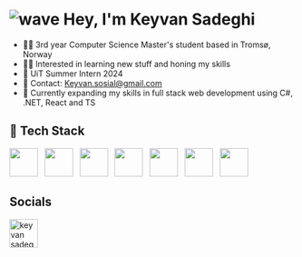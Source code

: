 # ![wave](https://user-images.githubusercontent.com/18350557/176309783-0785949b-9127-417c-8b55-ab5a4333674e.gif) Hey, I'm Keyvan Sadeghi


- 🧑‍💻 3rd year Computer Science Master's student based in Tromsø, Norway
- 👨‍💼 Interested in learning new stuff and honing my skills
- 💼 UiT Summer Intern 2024
- 📩 Contact: Keyvan.sosial@gmail.com
- 🧠 Currently expanding my skills in full stack web development using C#, .NET, React and TS


## 🔧 Tech Stack
<img src="https://seeklogo.com/images/C/c-sharp-c-logo-02F17714BA-seeklogo.com.png" height="50"> &nbsp; 
<img src="https://upload.wikimedia.org/wikipedia/commons/c/c3/Python-logo-notext.svg" height="50"> &nbsp;
<img src="https://upload.wikimedia.org/wikipedia/commons/6/6a/JavaScript-logo.png" height="50"> &nbsp;
<img src="https://seeklogo.com/images/C/c-programming-language-logo-9B32D017B1-seeklogo.com.png" height="50"> &nbsp;
<img src="https://upload.wikimedia.org/wikipedia/commons/4/4c/Typescript_logo_2020.svg" height="50"> &nbsp;
<img src="https://upload.wikimedia.org/wikipedia/commons/a/a7/React-icon.svg" height="50"> &nbsp;
<img src="https://upload.wikimedia.org/wikipedia/commons/8/87/Sql_data_base_with_logo.png" height="50">

<!--## 🔝 Top Languages-->

<!--![Top Languages](https://github-readme-stats.vercel.app/api/top-langs/?username=Keyvan0111&layout=compact&theme=dark&langs_count=10)-->

## Socials
<a href="https://www.linkedin.com/in/keyvan-sadeghi-15b0a8250/" target="blank"><img align="center" src="https://raw.githubusercontent.com/rahuldkjain/github-profile-readme-generator/master/src/images/icons/Social/linked-in-alt.svg" alt="keyvan sadeghi" height="50"/></a>
